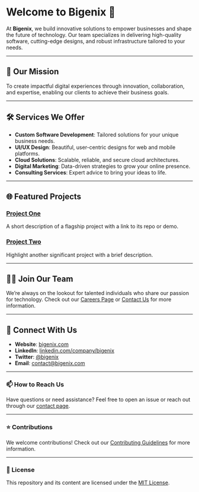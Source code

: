 # Welcome to Bigenix 🚀

At **Bigenix**, we build innovative solutions to empower businesses and shape the future of technology. Our team specializes in delivering high-quality software, cutting-edge designs, and robust infrastructure tailored to your needs.

---

## 🌟 Our Mission
To create impactful digital experiences through innovation, collaboration, and expertise, enabling our clients to achieve their business goals.

---

## 🛠️ Services We Offer
- **Custom Software Development**: Tailored solutions for your unique business needs.
- **UI/UX Design**: Beautiful, user-centric designs for web and mobile platforms.
- **Cloud Solutions**: Scalable, reliable, and secure cloud architectures.
- **Digital Marketing**: Data-driven strategies to grow your online presence.
- **Consulting Services**: Expert advice to bring your ideas to life.

---

## 🌐 Featured Projects
### [Project One](#)
A short description of a flagship project with a link to its repo or demo.

### [Project Two](#)
Highlight another significant project with a brief description.

---

## 🧑‍💻 Join Our Team
We’re always on the lookout for talented individuals who share our passion for technology. Check out our [Careers Page](#) or [Contact Us](#) for more information.

---

## 🤝 Connect With Us
- **Website**: [bigenix.com](#)
- **LinkedIn**: [linkedin.com/company/bigenix](#)
- **Twitter**: [@bigenix](#)
- **Email**: [contact@bigenix.com](mailto:contact@bigenix.com)

---

### 📫 How to Reach Us
Have questions or need assistance? Feel free to open an issue or reach out through our [contact page](#).

---

### ⭐ Contributions
We welcome contributions! Check out our [Contributing Guidelines](#) for more information.

---

### 📜 License
This repository and its content are licensed under the [MIT License](LICENSE).
